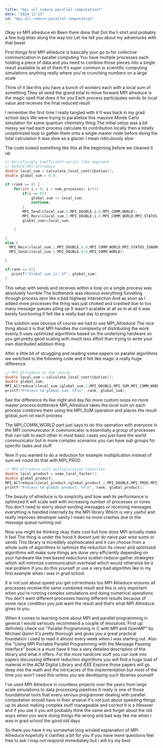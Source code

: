 ```yaml
---
title: "mpi all reduce parallel computation?"
date: "2024-12-13"
id: "mpi-all-reduce-parallel-computation"
---
```


Okay so MPI allreduce eh Been there done that Got the t-shirt and probably a few bug bites along the way too Let me tell you about my adventures with that beast

First things first MPI allreduce is basically your go to for collective communication in parallel computing You have multiple processes each holding a piece of data and you need to combine those pieces into a single result available to all of them It’s super common in scientific computing simulations anything really where you're crunching numbers on a large scale

Think of it like this you have a bunch of workers each with a local sum of something They all need the grand total to move forward MPI allreduce is the magic spell that does it for you Each process participates sends its local value and receives the final reduced result

I remember the first time I really tangled with it It was back in my grad school days We were trying to parallelize this massive Monte Carlo simulation for some quantum chemistry thing The initial setup was a bit messy we had each process calculate its contribution locally then a totally unoptimized loop to gather them onto a single master node before doing the total calculation It was slow as a glacier I mean ridiculously slow

The code looked something like this at the beginning before we cleaned it up

```c
// Horrifyingly inefficient serial like approach
// before MPI allreduce
double local_sum = calculate_local_contribution();
double global_sum = 0.0;

if (rank == 0) {
    for(int i = 0; i < num_processes; i++){
        if(i == 0){
            global_sum += local_sum;
            continue;
        }
        MPI_Send(&local_sum,1,MPI_DOUBLE,i,0,MPI_COMM_WORLD);
        MPI_Recv(&local_sum,1,MPI_DOUBLE,i,0,MPI_COMM_WORLD,MPI_STATUS_IGNORE);
        global_sum+=local_sum;

    }

}
else {
  MPI_Recv(&local_sum,1,MPI_DOUBLE,0,0,MPI_COMM_WORLD,MPI_STATUS_IGNORE);
  MPI_Send(&local_sum,1,MPI_DOUBLE,0,0,MPI_COMM_WORLD);

}

if(rank == 0){
   printf("Global sum is: %f", global_sum);
}
```

This setup with sends and receives within a loop on a single process was absolutely horrible The bottleneck was obvious everything funneling through process zero like a bad highway intersection And as soon as I added more processes the thing was just choked and crashed due to too many message queues piling up It wasn’t scalable at all as in at all it was barely functioning It felt like a really bad day to program

The solution was obvious of course we had to use MPI_Allreduce The nice thing about it is that MPI handles the complexity of distributing the work evenly It uses optimized algorithms based on the underlying hardware so you get pretty good scaling with much less effort than trying to write your own distributed addition thing

After a little bit of struggling and reading some papers on parallel algorithms we switched to the following code and it felt like magic a really huge difference

```c
// MPI_Allreduce to the rescue
double local_sum = calculate_local_contribution();
double global_sum;
MPI_Allreduce(&local_sum,&global_sum,1,MPI_DOUBLE,MPI_SUM,MPI_COMM_WORLD);
printf("Process %d global sum: %f\n", rank, global_sum);
```

See the difference its like night and day No more custom loops no more master process bottleneck MPI_Allreduce takes the local sum on each process combines them using the MPI_SUM operation and places the result global_sum on each process

The MPI_COMM_WORLD part just says to do this operation with everyone in the MPI communicator A communicator is essentially a group of processes that can talk to each other In most basic cases you just have the world communicator but in more complex scenarios you can have sub groups for specific tasks and stuff

Now if you wanted to do a reduction for example multiplication instead of sum we could do that with MPI_PROD

```c
// MPI_Allreduce with multiplication reduction
double local_product = some_local_factor();
double global_product;
MPI_Allreduce(&local_product,&global_product,1,MPI_DOUBLE,MPI_PROD,MPI_COMM_WORLD);
printf("Process %d global product: %f\n", rank, global_product);
```

The beauty of allreduce is its simplicity and how well its performance is optimized It will scale well with increasing number of processes or cores You don't need to worry about sending messages or receiving messages everything is handled internally by the MPI library Which is very useful and really improves developer sanity I mean no more crashes due to the message queue running out

Now you might be thinking okay thats cool but how does MPI actually make it fast The thing is under the hood it doesnt just do naive pair wise sums or sends This library is incredibly sophisticated and it can choose from a whole suite of algorithms to optimize the reduction Its clever and optimized algorithms will make sure things are done very efficiently depending on your hardware like tree based reductions scatter-reduce-gather strategies which will minimize communication overhead which would otherwise be a real problem if you do this yourself or use a very bad algorithm like in my first example when i was in grad school

It is not just about speed you get correctness too MPI Allreduce ensures all processes receive the same combined result and this is very important when you're running complex simulations and doing numerical operations You don’t want different processes having different results because of some race condition you just want the result and that’s what MPI Allreduce gives to you

When it comes to learning more about MPI and parallel programming in general I would seriously recommend a couple of resources. First up definitely check out "Parallel Programming in C with MPI and OpenMP" by Michael Quinn It's pretty thorough and gives you a great practical foundation I used to read it almost every week when I was starting out. Also the "Using MPI Portable Parallel Programming with the Message Passing Interface" book is a must have It has a very detailed description of the library and what it offers. For the more hardcore stuff you can look into papers discussing different reduction algorithms you will find a huge load of material in the ACM Digital Library and IEEE Explore those papers will go deep into the math and the intricacies of the implementation but most of the time you won't need this unless you are developing such libraries yourself

I've used MPI Allreduce in countless projects over the years from large scale simulations to data processing pipelines It really is one of those foundational tools that every serious programmer dealing with parallel computation should have in their arsenal It's not just about speeding things up its about making complex stuff manageable and correct It is a lifesaver and if you use it you will probably think the same and forget about the old ways when you were doing things the wrong and bad way like me when i was in grad school the good old days

So there you have it my somewhat long winded explanation of MPI Allreduce hopefully it clarifies a bit for you If you have more questions feel free to ask I may not respond immediately but i will try my best
